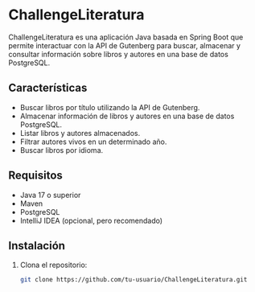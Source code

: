 # ChallengeLiteratura

ChallengeLiteratura es una aplicación Java basada en Spring Boot que permite interactuar con la API de Gutenberg para buscar, almacenar y consultar información sobre libros y autores en una base de datos PostgreSQL.

## Características

- Buscar libros por título utilizando la API de Gutenberg.
- Almacenar información de libros y autores en una base de datos PostgreSQL.
- Listar libros y autores almacenados.
- Filtrar autores vivos en un determinado año.
- Buscar libros por idioma.

## Requisitos

- Java 17 o superior
- Maven
- PostgreSQL
- IntelliJ IDEA (opcional, pero recomendado)

## Instalación

1. Clona el repositorio:
   ```bash
   git clone https://github.com/tu-usuario/ChallengeLiteratura.git
